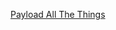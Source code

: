 
[Payload All The Things](https://swisskyrepo.github.io/InternalAllTheThings/cheatsheets/shell-reverse-cheatsheet/)
